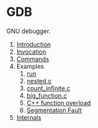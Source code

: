 # GDB

GNU debugger.

1.  [Introduction](introduction.md)
1.  [Invocation](invocation.md)
1.  [Commands](commands.md)
1.  Examples
    1. [run](run)
    1. [nested.c](nested.c)
    1. [count_infinite.c](count_infinite.c)
    1. [big_function.c](big_function.c)
    1. [C++ function overload](overload.cpp)
    1. [Segmentation Fault](segv.c)
1.  [Internals](internals.md)
